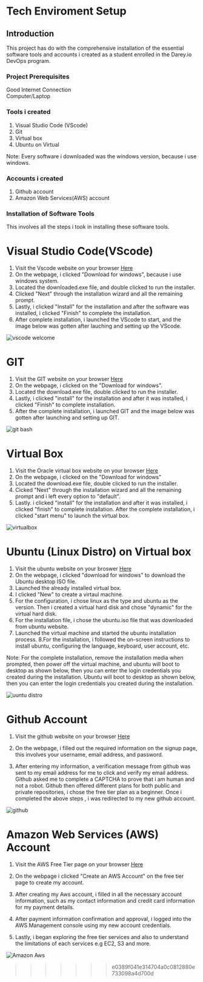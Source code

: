 # Tech Enviroment Setup 

##  Introduction

This project has do with the comprehensive installation of the essential software tools and accounts i created as a student enrolled in the Darey.io DevOps program.

### Project Prerequisites

Good Internet Connection             
Computer/Laptop 

### Tools i created
1. Visual Studio Code (VScode)
2. Git 
3. Virtual box
4. Ubuntu on Virtual


Note: Every software i downloaded was the windows version, because i use windows.

### Accounts i created 

1. Github account
2. Amazon Web Services(AWS) account


### Installation of Software Tools
This involves all the steps i took in installing these software tools.



# Visual Studio Code(VScode)
1. Visit the Vscode website on your browser [Here](https://code.visualstudio.com/download)
2. On the webpage, i clicked "Download for windows", because i use windows system.
3. Located the downloaded.exe file, and double clicked to run the installer.
4. Clicked "Next" through the installation wizard and all the remaining prompt.
5. Lastly, i clicked "Install" for the installation and after the software was installed, i clicked "Finish" to complete the installation.
6. After complete installation, i launched the VScode to start, and the image below was gotten after lauching and setting up the VScode.

![vscode welcome](./img/1.%20vscode%20welcome.png)






# GIT
1. Visit the GIT website on your browser [Here](https://git-scm.com/downloads)
2. On the webpage, i clicked on the "Download for windows".
3. Located the download.exe file, double clicked to run the installer.
4. Lastly, i clicked "install" for the installation and after it was installed, i clicked "Finish" to complete installation.
5. After the complete installation, i launched GIT and the image below was gotten after launching and setting up GIT. 

![git bash](./img/2.%20git%20bash.png)



# Virtual Box
1. Visit the Oracle virtual box website on your browser [Here](https://www.virtualbox.org/)
2. On the webpage, i clicked on the "Download for windows"
3. Located the download.exe file, double clicked to run the installer.
4. Cicked "Next" through the installation wizard and all the remaining prompt and i left every option to "default".
5. Lastly. i clicked "install" for the installation and after it was installed, i clicked "finish" to complete installation.
After the complete installation, i clicked "start menu" to launch the virtual box.

![virtualbox](./img/3.%20virtualbox.png)


# Ubuntu (Linux Distro) on Virtual box

1. Visit the ubuntu website on your broswer [Here](https://ubuntu.com/download/desktop) 
2. On the webpage, i clicked "download for windows" to download the Ubuntu desktop ISO file.
3. Launched the already installed virtual box.
4. I clicked "New" to create a virtaul machine.
5. For the configuration, i chose linux as the type and ubuntu as the version. Then i created a virtual hard disk and chose "dynamic" for the virtual hard disk.
6. For the installation file, i chose the ubuntu.iso file that was downloaded from ubuntu website.
7. Launched the virtual machine and started the ubuntu installation process.
8.For the installation, i followed the on-screen instructions to install ubuntu, configuring the language, keyboard, user account, etc.

Note: For the complete installation, remove the installation media when prompted, then power off the virtual machine, and ubuntu will boot to desktop as shown below, then you can enter the login credentials you created during the installation. Ubuntu will boot to desktop as shown below, then you can enter the login credentials you created during the installation.


![uuntu distro](./img/4.%20ubuntu%20distro.png)


# Github Account

1. Visit the github website on your browser
[Here](https://github.com/)

2. On the webpage, i filled out the required information on the signup page, this involves your username, email address, and password.
3. After entering my information, a verification message from github was sent to my email address for me to click and verify my email address.
Github asked me to complete a CAPTCHA to prove that i am human and not a robot.
Github then offered different plans for both public and private repositories, i chose the free tier plan as a beginner.
Once i completed the above steps , i was redirected to my new github account.

![github](./img/5.%20github%20account.png)


# Amazon Web Services (AWS) Account

1. Visit the AWS Free Tier page on your browser [Here](https://aws.amazon.com/free/?p=ft&z=subnav&loc=1&refid=bca0148a-d0f7-495b-96b3-1c83eeb4421d)

2. On the webpage i clicked "Create an AWS Account" on the free tier page to create my account.

2. After creating my Aws account, i filled in all the necessary account information, such as my contact information and credit card information for my payment details.
3. After payment information confirmation and approval, i logged into the AWS Management console using my new account credentials.
4. Lastly, i began exploring the free tier services and also to understand the limitations of each services e.g EC2, S3 and more.

![Amazon Aws](./img/6.%20Amazon%20Aws.png)


>>>>>>> e0389f041e314704a0c0812880e733098a4d700d
